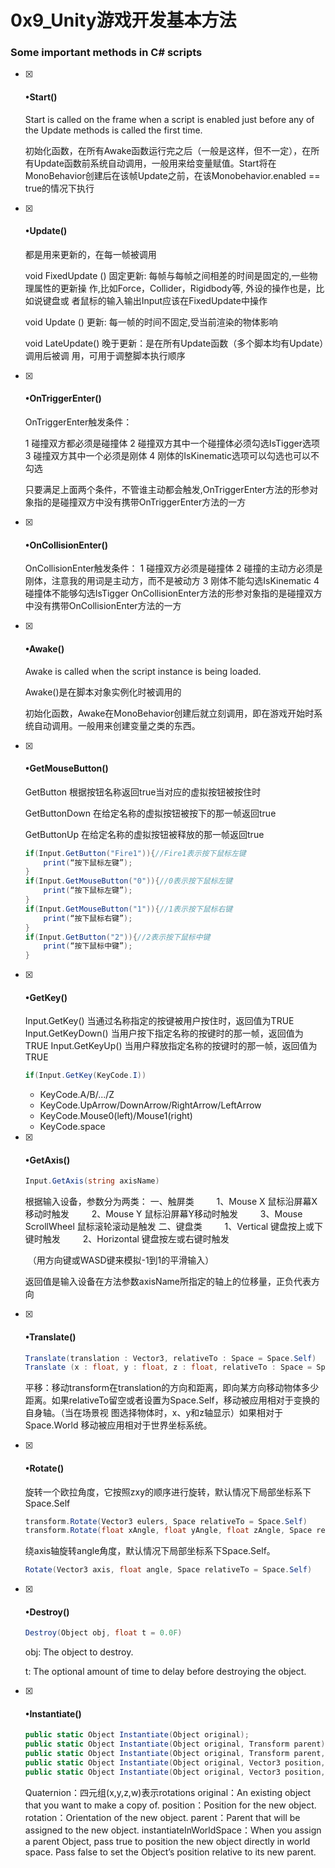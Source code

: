 # 0x9_Unity游戏开发基本方法

### Some important methods in C# scripts

- [x] #### **•Start()**

  Start is called on the frame when a script is enabled just before any of the Update methods is called the first time.

  初始化函数，在所有Awake函数运行完之后（一般是这样，但不一定），在所有Update函数前系统自动调用，一般用来给变量赋值。Start将在MonoBehavior创建后在该帧Update之前，在该Monobehavior.enabled == true的情况下执行

- [x] #### **•Update()**

  都是用来更新的，在每一帧被调用

  void FixedUpdate () 	固定更新: 每帧与每帧之间相差的时间是固定的,一些物理属性的更新操									   作,比如Force，Collider，Rigidbody等, 外设的操作也是，比如说键盘或									   者鼠标的输入输出Input应该在FixedUpdate中操作

  void Update ()        	  更新: 每一帧的时间不固定,受当前渲染的物体影响

  void LateUpdate()  	  晚于更新：是在所有Update函数（多个脚本均有Update）调用后被调										用，可用于调整脚本执行顺序

- [x] #### **•OnTriggerEnter()**

  OnTriggerEnter触发条件：

  1 碰撞双方都必须是碰撞体 
  2 碰撞双方其中一个碰撞体必须勾选IsTigger选项 
  3 碰撞双方其中一个必须是刚体 
  4 刚体的IsKinematic选项可以勾选也可以不勾选

  只要满足上面两个条件，不管谁主动都会触发,OnTriggerEnter方法的形参对象指的是碰撞双方中没有携带OnTriggerEnter方法的一方

- [x] #### **•OnCollisionEnter()**

  OnCollisionEnter触发条件：
      1 碰撞双方必须是碰撞体 
  	2 碰撞的主动方必须是刚体，注意我的用词是主动方，而不是被动方 
  	3 刚体不能勾选IsKinematic 
  	4 碰撞体不能够勾选IsTigger
      OnCollisionEnter方法的形参对象指的是碰撞双方中没有携带OnCollisionEnter方法的一方

- [x] #### **•Awake()**

  Awake is called when the script instance is being loaded.

  Awake()是在脚本对象实例化时被调用的

  初始化函数，Awake在MonoBehavior创建后就立刻调用，即在游戏开始时系统自动调用。一般用来创建变量之类的东西。

- [x] #### **•GetMouseButton()**

  GetButton				根据按钮名称返回true当对应的虚拟按钮被按住时

  GetButtonDown	  在给定名称的虚拟按钮被按下的那一帧返回true

  GetButtonUp	  	 在给定名称的虚拟按钮被释放的那一帧返回true

  ```c#
  if(Input.GetButton("Fire1")){//Fire1表示按下鼠标左键         
      print(“按下鼠标左键”); 
  }
  if(Input.GetMouseButton("0")){//0表示按下鼠标左键         
      print(“按下鼠标左键”); 
  }
  if(Input.GetMouseButton("1")){//1表示按下鼠标右键         
      print(“按下鼠标右键”); 
  }
  if(Input.GetButton("2")){//2表示按下鼠标中键         
      print(“按下鼠标中键”); 
  }
  ```

- [x] #### **•GetKey()**

  Input.GetKey()	当通过名称指定的按键被用户按住时，返回值为TRUE
  Input.GetKeyDown()	当用户按下指定名称的按键时的那一帧，返回值为TRUE
  Input.GetKeyUp()	当用户释放指定名称的按键时的那一帧，返回值为TRUE

  ```c#
  if(Input.GetKey(KeyCode.I))
  ```

  - KeyCode.A/B/.../Z
  - KeyCode.UpArrow/DownArrow/RightArrow/LeftArrow
  - KeyCode.Mouse0(left)/Mouse1(right)
  - KeyCode.space

- [x] #### **•GetAxis()**

  ```c#
  Input.GetAxis(string axisName)
  ```

  根据输入设备，参数分为两类： 
  	一、触屏类 
  　　	1、Mouse X 鼠标沿屏幕X移动时触发 
  　　	2、Mouse Y 鼠标沿屏幕Y移动时触发 
  　　	3、Mouse ScrollWheel 鼠标滚轮滚动是触发 
  	二、键盘类 
  　　	1、Vertical 键盘按上或下键时触发 
  　　	2、Horizontal 键盘按左或右键时触发 

  ​		（用方向键或WASD键来模拟-1到1的平滑输入）

  ​	返回值是输入设备在方法参数axisName所指定的轴上的位移量，正负代表方向

- [x] #### •**Translate()**

  ```c#
  Translate(translation : Vector3, relativeTo : Space = Space.Self)
  Translate (x : float, y : float, z : float, relativeTo : Space = Space.Self)
  ```

  ​	平移：移动transform在translation的方向和距离，即向某方向移动物体多少距离。
  ​	如果relativeTo留空或者设置为Space.Self，移动被应用相对于变换的自身轴。（当在场景视	图选择物体时，x、y和z轴显示）如果相对于Space.World 移动被应用相对于世界坐标系统。

- [x] #### **•Rotate()**

  旋转一个欧拉角度，它按照zxy的顺序进行旋转，默认情况下局部坐标系下Space.Self

  ```c#
  transform.Rotate(Vector3 eulers, Space relativeTo = Space.Self)
  transform.Rotate(float xAngle, float yAngle, float zAngle, Space relativeTo = Space.Self)
  ```

  绕axis轴旋转angle角度，默认情况下局部坐标系下Space.Self。

  ```c#
  Rotate(Vector3 axis, float angle, Space relativeTo = Space.Self)
  ```

- [x] #### **•Destroy()**

  ```c#
  Destroy(Object obj, float t = 0.0F)
  ```

  obj: The object to destroy.

  t: The optional amount of time to delay before destroying the object.

- [x] #### **•Instantiate()**

  ```c#
  public static Object Instantiate(Object original);
  public static Object Instantiate(Object original, Transform parent);
  public static Object Instantiate(Object original, Transform parent, bool instantiateInWorldSpace);
  public static Object Instantiate(Object original, Vector3 position, Quaternion rotation);
  public static Object Instantiate(Object original, Vector3 position, Quaternion rotation, Transform parent);
  ```

  Quaternion：四元组(x,y,z,w)表示rotations
  original：An existing object that you want to make a copy of.
  position：Position for the new object.
  rotation：Orientation of the new object.
  parent：Parent that will be assigned to the new object.
  instantiateInWorldSpace：When you assign a parent Object, pass true to position the new object directly in world space. Pass false to set the Object’s position relative to its new parent.